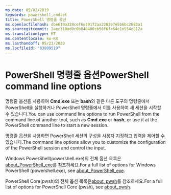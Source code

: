 ```yaml
---
ms.date: 05/02/2019
keywords: powershell,cmdlet
title: PowerShell 명령줄 옵션
ms.openlocfilehash: dbe619a328cef6e39172aa220297e5b6bc2683a1
ms.sourcegitcommit: 2aec310ad0c0b048400cb56f6fa64c1e554c812a
ms.translationtype: HT
ms.contentlocale: ko-KR
ms.lasthandoff: 05/23/2020
ms.locfileid: "83809519"
---
```

# <a name="powershell-command-line-options"></a><span data-ttu-id="4d8d8-103">PowerShell 명령줄 옵션</span><span class="sxs-lookup"><span data-stu-id="4d8d8-103">PowerShell command line options</span></span>

<span data-ttu-id="4d8d8-104">명령줄 옵션을 사용하여 **Cmd.exe** 또는 **bash**와 같은 다른 도구의 명령줄에서 PowerShell을 실행하거나 PowerShell 명령줄에서 이를 사용하여 새 세션을 시작할 수 있습니다.</span><span class="sxs-lookup"><span data-stu-id="4d8d8-104">You can use command line options to run PowerShell from the command line of another tool, such as **Cmd.exe** or **bash**, or use it at the PowerShell command line to start a new session.</span></span>

<span data-ttu-id="4d8d8-105">명령줄 옵션을 사용하면 PowerShell 세션의 구성을 사용자 지정하고 입력을 제어할 수 있습니다.</span><span class="sxs-lookup"><span data-stu-id="4d8d8-105">The command line options allow you to customize the configuration of the PowerShell session and control the input.</span></span>

<span data-ttu-id="4d8d8-106">Windows PowerShell(powershell.exe)의 전체 옵션 목록은 [about_PowerShell_exe](/powershell/module/Microsoft.PowerShell.Core/About/about_PowerShell_exe?view=powershell-5.1)를 참조하세요.</span><span class="sxs-lookup"><span data-stu-id="4d8d8-106">For a full list of options for Windows PowerShell (powershell.exe), see [about_PowerShell_exe](/powershell/module/Microsoft.PowerShell.Core/About/about_PowerShell_exe?view=powershell-5.1).</span></span>

<span data-ttu-id="4d8d8-107">PowerShell Core(pwsh)의 전체 옵션 목록은[about_pwsh](/powershell/module/Microsoft.PowerShell.Core/About/about_pwsh)를 참조하세요.</span><span class="sxs-lookup"><span data-stu-id="4d8d8-107">For a full list of options for PowerShell Core (pwsh), see [about_pwsh](/powershell/module/Microsoft.PowerShell.Core/About/about_pwsh).</span></span>
